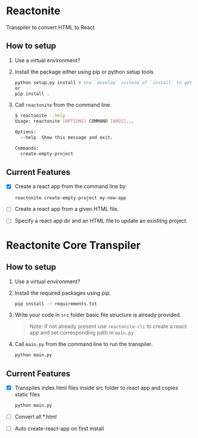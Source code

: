 # Reactonite

Transpiler to convert HTML to React

## How to setup

1. Use a virtual environment?
2. Install the package either using pip or python setup tools

   ```bash
   python setup.py install # Use `develop` instead of `install` to get an editable build
   or
   pip install .
   ```

3. Call `reactonite` from the command line.

   ```bash
   $ reactonite --help
   Usage: reactonite [OPTIONS] COMMAND [ARGS]...

   Options:
     --help  Show this message and exit.

   Commands:
     create-empty-project
   ```

## Current Features

- [x] Create a react app from the command line by:

  ```bash
  reactonite create-empty-project my-new-app
  ```

- [ ] Create a react app from a given HTML file.
- [ ] Specify a react app dir and an HTML file to update an existitng project.

# Reactonite Core Transpiler

## How to setup

1. Use a virtual environment?
2. Install the required packages using pip.

   ```bash
   pip install -r requirements.txt
   ```

3. Write your code in `src` folder basic file structure is already provided.
   > Note: If not already present use `reactonite-cli` to create a react app and set corresponding path in `main.py`
4. Call `main.py` from the command line to run the transpiler.

   ```bash
   python main.py
   ```

## Current Features

- [x] Transpiles index.html files inside src folder to react app and copies static files

  ```bash
  python main.py
  ```

- [ ] Convert all \*.html
- [ ] Auto create-react-app on first install
